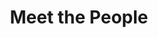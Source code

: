 ---
layout: people
title: Meet the People
name: "Jiayuan Ding"
position: "Visiting Researcher"
current: true
headshot: "jiayuan.png"
google_scholar: "https://scholar.google.com/citations?user=V2M7On0AAAAJ&hl=en"
twitter: "https://x.com/jiayuanding"
linkedin: "https://www.linkedin.com/in/jiayuand/"
bio: "I am a visiting researcher and collaborator in the Department of Genetics at Stanford University. With over 10 years of industry experience applying machine learning and deep learning to real-world challenges, I now bring this expertise to single-cell and spatial transcriptomics. My current research centers on developing foundation models and agentic workflows to enable scalable and reproducible analysis in single-cell and spatial transcriptomics. I earned my PhD in Computer Science from Michigan State University, where I was advised by Dr. Jiliang Tang. Outside of research, I enjoy playing basketball and traveling."
---